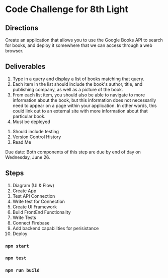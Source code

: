 # Code Challenge for 8th Light

## Directions

Create an application that allows you to use the Google Books API to search for books, and deploy it somewhere that we can access through a web browser.

## Deliverables

1. Type in a query and display a list of books matching that query.
2. Each item in the list should include the book's author, title, and publishing company, as well as a picture of the book.
3. From each list item, you should also be able to navigate to more information about the book, but this information does not necessarily need to appear on a page within your application. In other words, this could link out to an external site with more information about that particular book.
4. Must be deployed

1) Should include testing
2) Version Control History
3) Read Me

Due date: Both components of this step are due by end of day on Wednesday, June 26.

## Steps

1. Diagram (UI & Flow)
2. Create App
3. Test API Connection
4. Write test for Connection
5. Create UI Framework
6. Build FrontEnd Functionality
7. Write Tests
8. Connect Firebase
9. Add backend capabilities for perisistance
10. Deploy

### `npm start`

### `npm test`

### `npm run build`
